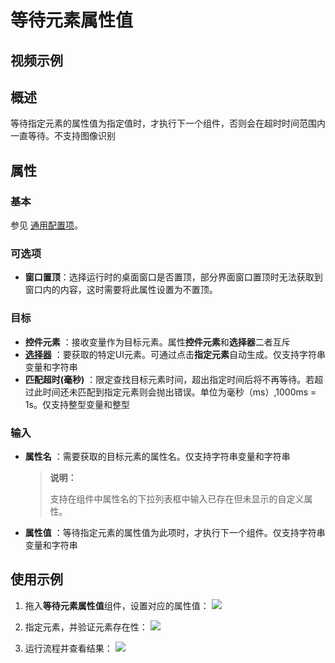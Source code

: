 # 等待元素属性值

## 视频示例

## 概述

等待指定元素的属性值为指定值时，才执行下一个组件，否则会在超时时间范围内一直等待。不支持图像识别

## 属性

### 基本

参见 [通用配置项](../Appendix/CommonConfigurationItems.md)。

### 可选项

- **窗口置顶**：选择运行时的桌面窗口是否置顶，部分界面窗口置顶时无法获取到窗口内的内容，这时需要将此属性设置为不置顶。

### 目标

- **控件元素** ：接收变量作为目标元素。属性**控件元素**和**选择器**二者互斥
- **[选择器](../Appendix/Selector.md?_v=v2020.4)** ：要获取的特定UI元素。可通过点击**指定元素**自动生成。仅支持字符串变量和字符串
- **匹配超时(毫秒)** ：限定查找目标元素时间，超出指定时间后将不再等待。若超过此时间还未匹配到指定元素则会抛出错误。单位为毫秒（ms）,1000ms = 1s。仅支持整型变量和整型

### 输入

- **属性名** ：需要获取的目标元素的属性名。仅支持字符串变量和字符串
  
  >**说明：**
  >
  >支持在组件中属性名的下拉列表框中输入已存在但未显示的自定义属性。
- **属性值** ：等待指定元素的属性值为此项时，才执行下一个组件。仅支持字符串变量和字符串

## 使用示例

1. 拖入**等待元素属性值**组件，设置对应的属性值：
![](https://docimages.blob.core.chinacloudapi.cn/images/Activities/waitElementAttr1.png)

2. 指定元素，并验证元素存在性：
![](https://docimages.blob.core.chinacloudapi.cn/images/Activities/waitElementAttr2.png)

3. 运行流程并查看结果：
![](https://docimages.blob.core.chinacloudapi.cn/images/Activities/waitElementAttr3.png)

